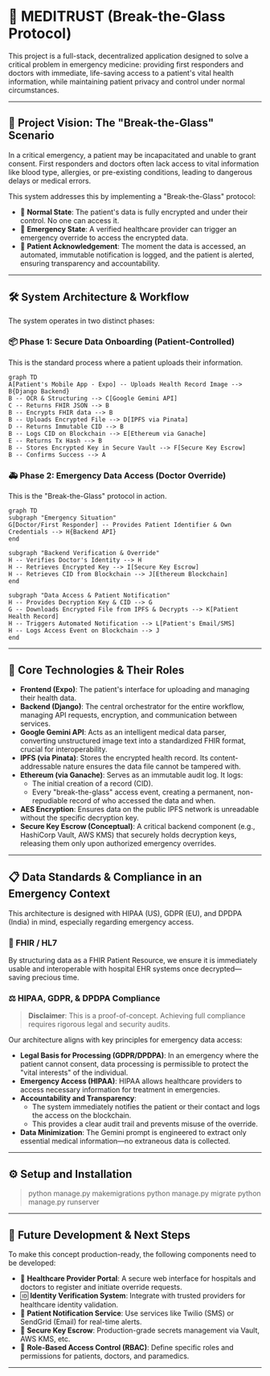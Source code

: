 # 🏥 MEDITRUST (Break-the-Glass Protocol)

This project is a full-stack, decentralized application designed to solve a critical problem in emergency medicine: providing first responders and doctors with immediate, life-saving access to a patient's vital health information, while maintaining patient privacy and control under normal circumstances.

---

## 🎯 Project Vision: The "Break-the-Glass" Scenario

In a critical emergency, a patient may be incapacitated and unable to grant consent. First responders and doctors often lack access to vital information like blood type, allergies, or pre-existing conditions, leading to dangerous delays or medical errors.

This system addresses this by implementing a "Break-the-Glass" protocol:

- 🔐 **Normal State**: The patient's data is fully encrypted and under their control. No one can access it.
- 🚨 **Emergency State**: A verified healthcare provider can trigger an emergency override to access the encrypted data.
- 📩 **Patient Acknowledgement**: The moment the data is accessed, an automated, immutable notification is logged, and the patient is alerted, ensuring transparency and accountability.

---

## 🛠️ System Architecture & Workflow

The system operates in two distinct phases:

### 📦 Phase 1: Secure Data Onboarding (Patient-Controlled)

This is the standard process where a patient uploads their information.

```mermaid
graph TD
A[Patient's Mobile App - Expo] -- Uploads Health Record Image --> B{Django Backend}
B -- OCR & Structuring --> C[Google Gemini API]
C -- Returns FHIR JSON --> B
B -- Encrypts FHIR data --> B
B -- Uploads Encrypted File --> D[IPFS via Pinata]
D -- Returns Immutable CID --> B
B -- Logs CID on Blockchain --> E[Ethereum via Ganache]
E -- Returns Tx Hash --> B
B -- Stores Encrypted Key in Secure Vault --> F[Secure Key Escrow]
B -- Confirms Success --> A
```

### 🚑 Phase 2: Emergency Data Access (Doctor Override)

This is the "Break-the-Glass" protocol in action.

```mermaid
graph TD
subgraph "Emergency Situation"
G[Doctor/First Responder] -- Provides Patient Identifier & Own Credentials --> H{Backend API}
end

subgraph "Backend Verification & Override"
H -- Verifies Doctor's Identity --> H
H -- Retrieves Encrypted Key --> I[Secure Key Escrow]
H -- Retrieves CID from Blockchain --> J[Ethereum Blockchain]
end

subgraph "Data Access & Patient Notification"
H -- Provides Decryption Key & CID --> G
G -- Downloads Encrypted File from IPFS & Decrypts --> K[Patient Health Record]
H -- Triggers Automated Notification --> L[Patient's Email/SMS]
H -- Logs Access Event on Blockchain --> J
end
```

---

## 🧠 Core Technologies & Their Roles

- **Frontend (Expo)**: The patient's interface for uploading and managing their health data.
- **Backend (Django)**: The central orchestrator for the entire workflow, managing API requests, encryption, and communication between services.
- **Google Gemini API**: Acts as an intelligent medical data parser, converting unstructured image text into a standardized FHIR format, crucial for interoperability.
- **IPFS (via Pinata)**: Stores the encrypted health record. Its content-addressable nature ensures the data file cannot be tampered with.
- **Ethereum (via Ganache)**: Serves as an immutable audit log. It logs:
  - The initial creation of a record (CID).
  - Every "break-the-glass" access event, creating a permanent, non-repudiable record of who accessed the data and when.
- **AES Encryption**: Ensures data on the public IPFS network is unreadable without the specific decryption key.
- **Secure Key Escrow (Conceptual)**: A critical backend component (e.g., HashiCorp Vault, AWS KMS) that securely holds decryption keys, releasing them only upon authorized emergency overrides.

---

## 📋 Data Standards & Compliance in an Emergency Context

This architecture is designed with HIPAA (US), GDPR (EU), and DPDPA (India) in mind, especially regarding emergency access.

### 📄 FHIR / HL7

By structuring data as a FHIR Patient Resource, we ensure it is immediately usable and interoperable with hospital EHR systems once decrypted—saving precious time.

### ⚖️ HIPAA, GDPR, & DPDPA Compliance

> **Disclaimer**: This is a proof-of-concept. Achieving full compliance requires rigorous legal and security audits.

Our architecture aligns with key principles for emergency data access:

- **Legal Basis for Processing (GDPR/DPDPA)**: In an emergency where the patient cannot consent, data processing is permissible to protect the "vital interests" of the individual.
- **Emergency Access (HIPAA)**: HIPAA allows healthcare providers to access necessary information for treatment in emergencies.
- **Accountability and Transparency**:
  - The system immediately notifies the patient or their contact and logs the access on the blockchain.
  - This provides a clear audit trail and prevents misuse of the override.
- **Data Minimization**: The Gemini prompt is engineered to extract only essential medical information—no extraneous data is collected.

---

## ⚙️ Setup and Installation

> python manage.py makemigrations
> python manage.py migrate
> python manage.py runserver

---

## 🔮 Future Development & Next Steps

To make this concept production-ready, the following components need to be developed:

- 🏥 **Healthcare Provider Portal**: A secure web interface for hospitals and doctors to register and initiate override requests.
- 🆔 **Identity Verification System**: Integrate with trusted providers for healthcare identity validation.
- 📡 **Patient Notification Service**: Use services like Twilio (SMS) or SendGrid (Email) for real-time alerts.
- 🔑 **Secure Key Escrow**: Production-grade secrets management via Vault, AWS KMS, etc.
- 👥 **Role-Based Access Control (RBAC)**: Define specific roles and permissions for patients, doctors, and paramedics.

---
